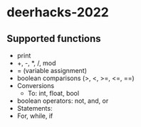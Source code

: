 ﻿# deerhacks-2022
## Supported functions
* print
* +, -, \*, /, mod
* = (variable assignment)
* boolean comparisons (>, <, >=, <=, ==)
* Conversions
  * To: int, float, bool
* boolean operators: not, and, or
* Statements:
 * For, while, if
